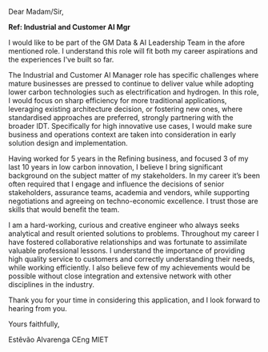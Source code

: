 Dear Madam/Sir,

**Ref: Industrial and Customer AI Mgr**

I would like to be part of the GM Data & AI Leadership Team in the afore mentioned role. I understand this role will fit both my career aspirations and the experiences I've built so far.

The Industrial and Customer AI Manager role has specific challenges where mature businesses are pressed to continue to deliver value while adopting lower carbon technologies such as electrification and hydrogen. In this role, I would focus on sharp efficiency for more traditional applications, leveraging existing architecture decision, or fostering new ones, where standardised approaches are preferred, strongly partnering with the broader IDT. Specifically for high innovative use cases, I would make sure business and operations context are taken into consideration in early solution design and implementation.

Having worked for 5 years in the Refining business, and focused 3 of my last 10 years in low carbon innovation, I believe I bring significant background on the subject matter of my stakeholders. In my career it’s been often required that I engage and influence the decisions of senior stakeholders, assurance teams, academia and vendors, while supporting negotiations and agreeing on techno-economic excellence. I trust those are skills that would benefit the team.

I am a hard-working, curious and creative engineer who always seeks analytical and result oriented solutions to problems. Throughout my career I have fostered collaborative relationships and was fortunate to assimilate valuable professional lessons. I understand the importance of providing high quality service to customers and correctly understanding their needs, while working efficiently. I also believe few of my achievements would be possible without close integration and extensive network with other disciplines in the industry.

Thank you for your time in considering this application, and I look forward to hearing from you.

Yours faithfully,

Estêvão Alvarenga CEng MIET
